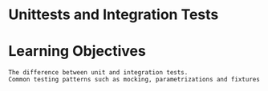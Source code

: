 # Unittests and Integration Tests

# Learning Objectives

    The difference between unit and integration tests.
    Common testing patterns such as mocking, parametrizations and fixtures
